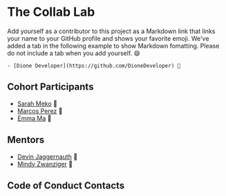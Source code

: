 # The Collab Lab

Add yourself as a contributor to this project as a Markdown link that links your name to your GitHub profile and shows your favorite emoji. We've added a tab in the following example to show Markdown fomatting. Please do not include a tab when you add yourself. 😄

    - [Dione Developer](https://github.com/DioneDeveloper) 💅

## Cohort Participants

- [Sarah Meko](https://github.com/sar-mko) 🤭
- [Marcos Perez](https://github.com/MarcosPerez16) 🫡
- [Emma Ma](https://github.com/EmmaBin) 🫡

## Mentors

- [Devin Jaggernauth](https://github.com/mentalcaries) 👻
- [Mindy Zwanziger](https://github.com/mindyzwan) 🙌

## Code of Conduct Contacts
